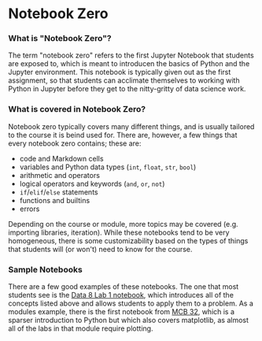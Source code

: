 # Notebook Zero

### What is "Notebook Zero"?

The term "notebook zero" refers to the first Jupyter Notebook that students are exposed to, which is meant to introducen the basics of Python and the Jupyter environment. This notebook is typically given out as the first assignment, so that students can acclimate themselves to working with Python in Jupyter before they get to the nitty-gritty of data science work.

### What is covered in Notebook Zero?

Notebook zero typically covers many different things, and is usually tailored to the course it is beind used for. There are, however, a few things that every notebook zero contains; these are:

* code and Markdown cells
* variables and Python data types (`int`, `float`, `str`, `bool`)
* arithmetic and operators
* logical operators and keywords (`and`, `or`, `not`)
* `if`/`elif`/`else` statements
* functions and builtins
* errors


Depending on the course or module, more topics may be covered (e.g. importing libraries, iteration). While these notebooks tend to be very homogeneous, there is some customizability based on the types of things that students will (or won't) need to know for the course.

### Sample Notebooks

There are a few good examples of these notebooks. The one that most students see is the [Data 8 Lab 1 notebook](https://github.com/data-8/materials-sp19/blob/master/materials/sp19/lab/lab01/lab01.ipynb), which introduces all of the concepts listed above and allows students to apply them to a problem. As a modules example, there is the first notebook from [MCB 32](https://github.com/ds-modules/MCB-32/blob/master/lab02/lab02.ipynb), which is a sparser introduction to Python but which also covers matplotlib, as almost all of the labs in that module require plotting.